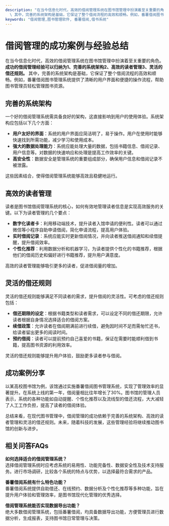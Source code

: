 ```yaml
---
description: "在当今信息化时代，高效的借阅管理系统在图书馆管理中扮演着至关重要的角色。**成功的借阅管理经验可以归纳为1、完善的系统架构2、高效的读者管理3、灵活的借还规则。**\
  \ 其中，完善的系统架构是基础，它保证了整个借阅流程的高效和顺畅。例如，番薯借阅图书管理系统提供了清晰的用户界面和便捷的操作流程，帮助图书管理员轻松管理图书资源。"
keywords: "借阅管理,图书管理软件, 番薯借阅,借书系统"
---
```

# 借阅管理的成功案例与经验总结

在当今信息化时代，高效的借阅管理系统在图书馆管理中扮演着至关重要的角色。**成功的借阅管理经验可以归纳为1、完善的系统架构2、高效的读者管理3、灵活的借还规则。** 其中，完善的系统架构是基础，它保证了整个借阅流程的高效和顺畅。例如，番薯借阅图书管理系统提供了清晰的用户界面和便捷的操作流程，帮助图书管理员轻松管理图书资源。

## 完善的系统架构

一个好的借阅管理系统需具备良好的架构，这直接影响到用户的使用体验。系统架构应包括以下几个方面：

- **用户友好的界面**：系统的用户界面应简洁明了，易于操作。用户在使用时能够快速找到所需功能，减少学习和使用成本。
- **强大的数据处理能力**：系统应能处理大量的数据，包括书籍信息、借阅记录、用户信息等。对数据的快速响应和处理是提高工作效率的关键。
- **高安全性**：数据安全是管理系统的重要组成部分，确保用户信息和借阅记录不被泄露。

这些因素结合，使得借阅管理系统能够高效且稳健地运行。

## 高效的读者管理

读者是图书馆借阅管理系统的核心，如何有效地管理读者信息是实现高效服务的关键。以下为读者管理的几个要点：

- **数字化读者卡**：利用移动端技术，提升读者入馆申请的便利性。读者可以通过微信等小程序自助申请借阅，简化申请流程，提高用户体验。
- **实时借阅记录**：系统应能实时更新借阅情况，并向读者推送借阅通知和续借提醒，提升借阅效率。
- **个性化推荐**：利用数据分析和机器学习，为读者提供个性化的书籍推荐，根据他们的借阅历史和偏好进行书籍推荐，提升用户满意度。

高效的读者管理能够吸引更多的读者，促进借阅量的增加。

## 灵活的借还规则

灵活的借还规则能够满足不同读者的需求，提升借阅的灵活性。可考虑的借还规则包括：

- **借还期限的设定**：根据书籍类型和读者需求，可以设定不同的借还期限，允许读者根据自身情况选择适合的借阅方案。
- **续借政策**：允许读者在借阅期满前进行续借，避免因时间不足而需匆忙还书，给读者留出更多的阅读时间。
- **预约借阅**：读者可以提前预约自己喜爱的书籍，保证在需要时能顺利借到书籍，提高图书资源的利用效率。

灵活的借还规则能够提升用户体验，鼓励更多读者参与借阅。

## 成功案例分享

以某高校图书馆为例，该馆通过实施番薯借阅图书管理系统，实现了管理效率的显著提升。在系统上线的第一年，借阅量相比往年增长了30%。图书馆的管理人员表示，系统的各种功能如自动提醒、个性化推荐以及流线型的借还流程，大大减轻了人工工作负担，提高了读者的借阅体验。

总结来看，在现代图书管理中，借阅管理的成功依赖于完善的系统架构、高效的读者管理和灵活的借还规则。未来，随着科技的发展，这些管理经验将继续推动图书馆的创新与进步。

## 相关问答FAQs

**如何选择适合的借阅管理系统？**  
选择借阅管理系统时应考虑系统的易用性、功能完备性、数据安全性及技术支持服务。进行市场调研，比较各个系统的特点与优势，以选择最符合需求的产品。

**番薯借阅系统有什么特色功能？**  
番薯借阅系统提供自助借还、在线预约、数据分析及个性化推荐等多种功能，旨在提升用户体验和管理效率，是图书馆现代化管理的优秀选择。

**借阅管理系统能否实现数据导出功能？**  
绝大多数借阅管理系统，包括番薯借阅，均具备数据导出功能，方便管理员进行数据分析，生成报表，支持图书馆日常管理与决策。
